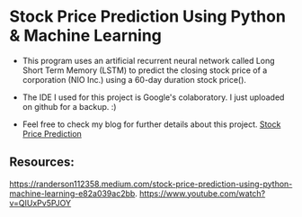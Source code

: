 # Stock Price Prediction Using Python & Machine Learning

* This program uses an artificial recurrent neural network called Long Short Term Memory (LSTM) to predict the closing stock price of a corporation (NIO Inc.) using a 60-day duration stock price().

* The IDE I used for this project is Google's colaboratory. I just uploaded on github for a backup. :)
* Feel free to check my blog for further details about this project. 
[Stock Price Prediction](https://aikozhao.com/portfolio/stock-price-prediction/)

## Resources:
https://randerson112358.medium.com/stock-price-prediction-using-python-machine-learning-e82a039ac2bb.
https://www.youtube.com/watch?v=QIUxPv5PJOY
